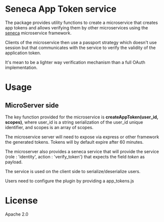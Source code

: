 # Seneca App Token service

The package provides utility functions to create a microservice that
creates app tokens and allows verifying them by other microservices using
the [seneca][seneca] microservice framework.

Clients of the microservice then use a passport strategy which doesn't
use session but that communicates with the service to verify the validity
of the application token.

It's mean to be a lighter way verification mechanism than a full OAuth
implementation.

# Usage

## MicroServer side

The key function provided for the microservice is **createAppToken(user_id, scopes)**,
where user_id is a string serialization of the user_id unique identifier,
and scopes is an array of scopes.

The microservice server will need to expose via express or other
framework the generated tokens. Tokens will by default expire after 60 
minutes.

The microserver also provides a seneca service that will provide the 
service {role : 'identity', action : 'verify_token'} that expects the field 
*token* as payload.

The service is used on the client side to serialize/deserialize users.

Users need to configure the plugin by providing a app_tokens.js
 


# License

Apache 2.0

[seneca]: https://github.com/senecajs/seneca
